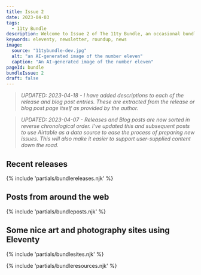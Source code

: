 ```yaml
---
title: Issue 2
date: 2023-04-03
tags:
  - 11ty Bundle
description: Welcome to Issue 2 of The 11ty Bundle, an occasional bundle of Eleventy releases, blog posts, sites, and resources.
keywords: eleventy, newsletter, roundup, news
image:
  source: "11tybundle-dev.jpg"
  alt: "an AI-generated image of the number eleven"
  caption: "An AI-generated image of the number eleven"
pageId: bundle
bundleIssue: 2
draft: false
---
```


> _UPDATED: 2023-04-18 - I have added descriptions to each of the release and blog post entries. These are extracted from the release or blog post page itself as provided by the author._

> _UPDATED: 2023-04-07 - Releases and Blog posts are now sorted in reverse chronological order. I've updated this and subsequent posts to use Airtable as a data source to ease the process of preparing new issues. This will also make it easier to support user-supplied content down the road._

## Recent releases

{% include 'partials/bundlereleases.njk' %}

## Posts from around the web

{% include 'partials/bundleposts.njk' %}

## Some nice art and photography sites using Eleventy

{% include 'partials/bundlesites.njk' %}

{% include 'partials/bundleresources.njk' %}
